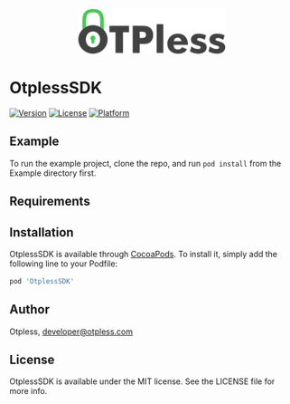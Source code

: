 
<p align="center">
  <img src="https://github.com/otpless-tech/Otpless-iOS-SDK/blob/main/otpless.svg" height="80"/>
</p>


# OtplessSDK

[![Version](https://img.shields.io/cocoapods/v/OtplessSDK.svg?style=flat)](https://cocoapods.org/pods/OtplessSDK)
[![License](https://img.shields.io/cocoapods/l/OtplessSDK.svg?style=flat)](https://cocoapods.org/pods/OtplessSDK)
[![Platform](https://img.shields.io/cocoapods/p/OtplessSDK.svg?style=flat)](https://cocoapods.org/pods/OtplessSDK)

## Example

To run the example project, clone the repo, and run `pod install` from the Example directory first.

## Requirements

## Installation

OtplessSDK is available through [CocoaPods](https://cocoapods.org). To install
it, simply add the following line to your Podfile:

```ruby
pod 'OtplessSDK'
```

## Author

Otpless, developer@otpless.com

## License

OtplessSDK is available under the MIT license. See the LICENSE file for more info.
